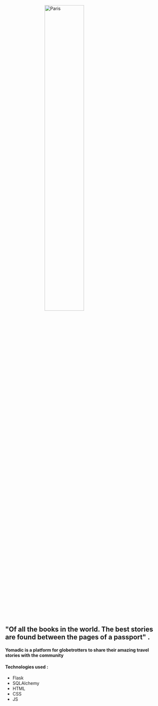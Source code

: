 
<img src="https://i.postimg.cc/HWPyJP9b/4.png)](https://postimg.cc/pyzT4C7d" alt="Paris" style = "display: block; margin-left: auto; margin-right: auto; width: 50%;">

## "Of all the books in the world. The best stories are found between the pages of a passport" . 


#### Yomadic is a platform for globetrotters to share their amazing travel stories with the community 

#### Technologies used : 
- Flask 
- SQLAlchemy 
- HTML 
- CSS 
- JS


